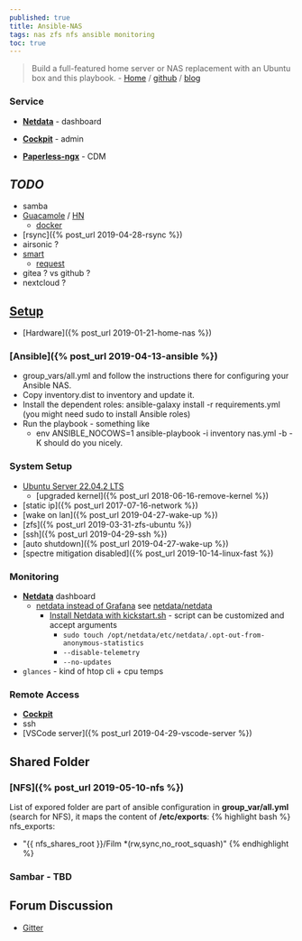 ```yaml
---
published: true
title: Ansible-NAS
tags: nas zfs nfs ansible monitoring
toc: true
---
```

>  Build a full-featured home server or NAS replacement with an Ubuntu box and this playbook. - [Home](https://ansible-nas.io/blog/) / [github](https://github.com/davestephens/ansible-nas) / [blog](https://davidstephens.uk/2019/01/02/an-update-on-ansible-nas/)

<link rel="shortcut icon" href="https://cdn-icons-png.flaticon.com/512/6954/6954729.png" type="image/x-icon" />

<style>
	.service {
		display: flex;
		align-items: center;
		margin-bottom: 10px;
		font-family: Arial, sans-serif;
	}
	.indicator {
		width: 15px;
		height: 15px;
		border-radius: 50%;
		margin-right: 10px;
		background-color: gray;
	}
</style>

### Service

  <div id="services"></div>
	
<script>
	const services = [
		{ name: "NetData", url: "http://tronaut:19999/api/v1/info" },
		{ name: "Cockpit", url: "http://tronaut:9090" },
		{ name: "Paperless-ngx", url: "http://tronaut:8000" },
	];

	const container = document.getElementById('services');

	services.forEach(service => {
		const el = document.createElement('div');
		el.className = 'service';
		el.innerHTML = `<div class="indicator"></div><span>${service.name}</span>`;
		container.appendChild(el);

		// Check availability
		fetch(service.url, { mode: 'no-cors' }) // use 'cors' if you control the server
			.then(() => {
				el.querySelector('.indicator').style.backgroundColor = 'green';
			})
			.catch(() => {
				el.querySelector('.indicator').style.backgroundColor = 'red';
			});
	});
</script>


- [**Netdata**](http://192.168.0.125:19999) - dashboard
- [**Cockpit**](http://192.168.0.125:9090)  - admin

- [**Paperless-ngx**](http://192.168.0.125:8000) - CDM


## _TODO_
- samba 
- [Guacamole](https://guacamole.apache.org/doc/gug/users-guide.html) / [HN](https://news.ycombinator.com/item?id=39867702)
	- [docker](https://guacamole.apache.org/doc/gug/guacamole-docker.html)
- [rsync]({% post_url 2019-04-28-rsync %})
- airsonic ?
- [smart](https://help.ubuntu.com/community/Smartmontools)
	- [request](https://github.com/davestephens/ansible-nas/issues/2)
- gitea ? vs github ?
- nextcloud ?

 
## [Setup](https://github.com/davestephens/ansible-nas)

- [Hardware]({% post_url 2019-01-21-home-nas %})


### [Ansible]({% post_url 2019-04-13-ansible %})
- group_vars/all.yml and follow the instructions there for configuring your Ansible NAS.
- Copy inventory.dist to inventory and update it.
- Install the dependent roles: ansible-galaxy install -r requirements.yml (you might need sudo to install Ansible roles)
- Run the playbook - something like 
	- env ANSIBLE_NOCOWS=1 ansible-playbook -i inventory nas.yml -b -K should do you nicely.

### System Setup
- [Ubuntu Server 22.04.2 LTS](https://www.ubuntu.com/download/server)
	- [upgraded kernel]({% post_url 2018-06-16-remove-kernel %})
- [static ip]({% post_url 2017-07-16-network %})
- [wake on lan]({% post_url 2019-04-27-wake-up %})
- [zfs]({% post_url 2019-03-31-zfs-ubuntu %})
- [ssh]({% post_url 2019-04-29-ssh %})
- [auto shutdown]({% post_url 2019-04-27-wake-up %})
- [spectre mitigation disabled]({% post_url 2019-10-14-linux-fast %})

### Monitoring
- [**Netdata**](http://192.168.0.125:19999) dashboard
	- [netdata instead of Grafana](https://github.com/davestephens/ansible-nas/issues/8) see [netdata/netdata](https://github.com/netdata/netdata)
		- [Install Netdata with kickstart.sh](https://learn.netdata.cloud/docs/netdata-agent/installation/linux) - script can be customized and accept arguments
			- `sudo touch /opt/netdata/etc/netdata/.opt-out-from-anonymous-statistics`
			- `--disable-telemetry`
			- `--no-updates`
- `glances` - kind of htop cli + cpu temps
    
### Remote Access
- [**Cockpit**](http://192.168.0.125:9090)
- ssh
- [VSCode server]({% post_url 2019-04-29-vscode-server %})

## Shared Folder

### [NFS]({% post_url 2019-05-10-nfs %})

List of expored folder are part of ansible configuration in **group_var/all.yml** (search for NFS), it maps the content of **/etc/exports**:
{% highlight bash %}
nfs_exports:
  - "{{ nfs_shares_root }}/Film *(rw,sync,no_root_squash)"
{% endhighlight %}

### Sambar - TBD

## Forum Discussion
- [Gitter](https://gitter.im/Ansible-NAS/Chat)
